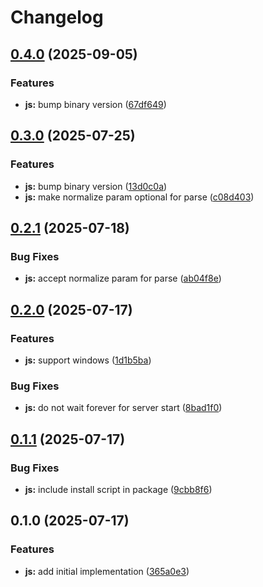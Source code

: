 # Changelog

## [0.4.0](https://github.com/MunifTanjim/go-ptt/compare/js-v0.3.0...js-v0.4.0) (2025-09-05)


### Features

* **js:** bump binary version ([67df649](https://github.com/MunifTanjim/go-ptt/commit/67df649c95a36b4c8354bb424effe3d551f8d0dc))

## [0.3.0](https://github.com/MunifTanjim/go-ptt/compare/js-v0.2.1...js-v0.3.0) (2025-07-25)


### Features

* **js:** bump binary version ([13d0c0a](https://github.com/MunifTanjim/go-ptt/commit/13d0c0a4b359496ee46f211c8437254336dc8cbc))
* **js:** make normalize param optional for parse ([c08d403](https://github.com/MunifTanjim/go-ptt/commit/c08d4037f4f8ff2e1137335a16c0eeab15fa48c0))

## [0.2.1](https://github.com/MunifTanjim/go-ptt/compare/js-v0.2.0...js-v0.2.1) (2025-07-18)


### Bug Fixes

* **js:** accept normalize param for parse ([ab04f8e](https://github.com/MunifTanjim/go-ptt/commit/ab04f8ebf5e25fcd8e1ce622141b8710c43e046b))

## [0.2.0](https://github.com/MunifTanjim/go-ptt/compare/js-v0.1.1...js-v0.2.0) (2025-07-17)


### Features

* **js:** support windows ([1d1b5ba](https://github.com/MunifTanjim/go-ptt/commit/1d1b5bad465190c54ae7ccdb641ea8c61128c56d))


### Bug Fixes

* **js:** do not wait forever for server start ([8bad1f0](https://github.com/MunifTanjim/go-ptt/commit/8bad1f0d4747e8fd1547cf1bb7e468036e33b9ab))

## [0.1.1](https://github.com/MunifTanjim/go-ptt/compare/js-v0.1.0...js-v0.1.1) (2025-07-17)


### Bug Fixes

* **js:** include install script in package ([9cbb8f6](https://github.com/MunifTanjim/go-ptt/commit/9cbb8f6b229996f5f0949b2685be883e9fa099a5))

## 0.1.0 (2025-07-17)


### Features

* **js:** add initial implementation ([365a0e3](https://github.com/MunifTanjim/go-ptt/commit/365a0e3fc23184c0563ab4be7ece0ca38008de86))
